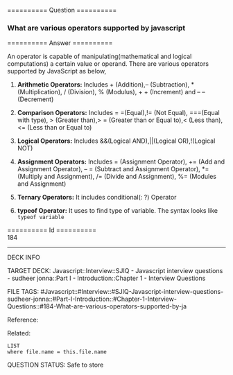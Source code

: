 ========== Question ==========  

### What are various operators supported by javascript  

========== Answer ==========  

An operator is capable of manipulating(mathematical and logical computations) a certain value or operand. There are various operators supported by JavaScript as below,

1. **Arithmetic Operators:** Includes + (Addition),– (Subtraction), \* (Multiplication), / (Division), % (Modulus), + + (Increment) and – – (Decrement)

2. **Comparison Operators:** Includes = =(Equal),!= (Not Equal), ===(Equal with type), > (Greater than),> = (Greater than or Equal to),< (Less than),<= (Less than or Equal to)

3. **Logical Operators:** Includes &&(Logical AND),||(Logical OR),!(Logical NOT)

4. **Assignment Operators:** Includes = (Assignment Operator), += (Add and Assignment Operator), – = (Subtract and Assignment Operator), \*= (Multiply and Assignment), /= (Divide and Assignment), %= (Modules and Assignment)

5. **Ternary Operators:** It includes conditional(: ?) Operator

6. **typeof Operator:** It uses to find type of variable. The syntax looks like `typeof variable`

========== Id ==========  
184

---

DECK INFO

TARGET DECK: Javascript::Interview::SJIQ - Javascript interview questions - sudheer jonna::Part I - Introduction::Chapter 1 - Interview Questions

FILE TAGS: #Javascript::#Interview::#SJIQ-Javascript-interview-questions-sudheer-jonna::#Part-I-Introduction::#Chapter-1-Interview-Questions::#184-What-are-various-operators-supported-by-ja

Reference:

Related:

```dataview
LIST
where file.name = this.file.name
```

QUESTION STATUS: Safe to store
